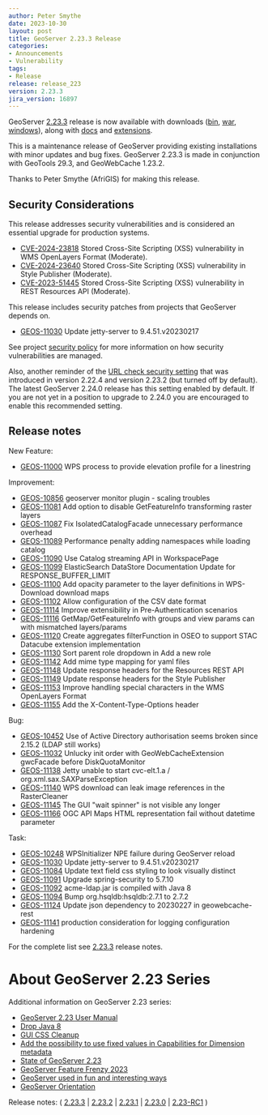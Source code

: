 ```yaml
---
author: Peter Smythe
date: 2023-10-30
layout: post
title: GeoServer 2.23.3 Release
categories:
- Announcements
- Vulnerability
tags:
- Release
release: release_223
version: 2.23.3
jira_version: 16897
--- 
```


GeoServer [2.23.3](/release/2.23.3/) release is now available
with downloads
([bin](https://sourceforge.net/projects/geoserver/files/GeoServer/2.23.3/geoserver-2.23.3-bin.zip/download),
[war](https://sourceforge.net/projects/geoserver/files/GeoServer/2.23.3/geoserver-2.23.3-war.zip/download),
[windows](https://sourceforge.net/projects/geoserver/files/GeoServer/2.23.3/GeoServer-2.23.3-winsetup.exe/download)), along with 
[docs](https://sourceforge.net/projects/geoserver/files/GeoServer/2.23.3/geoserver-2.23.3-htmldoc.zip/download) and
[extensions](https://sourceforge.net/projects/geoserver/files/GeoServer/2.23.3/extensions/).

This is a maintenance release of GeoServer providing existing installations with minor updates and bug fixes.
GeoServer 2.23.3 is made in conjunction with GeoTools 29.3, and GeoWebCache 1.23.2. 

Thanks to Peter Smythe (AfriGIS) for making this release. 

## Security Considerations

This release addresses security vulnerabilities and is considered an essential upgrade for production systems.

* [CVE-2024-23818](https://github.com/geoserver/geoserver/security/advisories/GHSA-fcpm-hchj-mh72) Stored Cross-Site Scripting (XSS) vulnerability in WMS OpenLayers Format (Moderate).
* [CVE-2024-23640](https://github.com/geoserver/geoserver/security/advisories/GHSA-9rfr-pf2x-g4xf) Stored Cross-Site Scripting (XSS) vulnerability in Style Publisher (Moderate).
* [CVE-2023-51445](https://github.com/geoserver/geoserver/security/advisories/GHSA-fh7p-5f6g-vj2w) Stored Cross-Site Scripting (XSS) vulnerability in REST Resources API (Moderate).

This release includes security patches from projects that GeoServer depends on.

* [GEOS-11030](https://osgeo-org.atlassian.net/browse/GEOS-11030) Update jetty-server to 9.4.51.v20230217

See project [security policy](https://github.com/geoserver/geoserver/blob/main/SECURITY.md) for more information on how security vulnerabilities are managed. 

Also, another reminder of the [URL check security setting](https://docs.geoserver.org/maintain/en/user/security/urlchecks.html) that was introduced in version 2.22.4 and version 2.23.2 (but turned off by default). The latest GeoServer 2.24.0 release has this setting enabled by default. If you are not yet in a position to upgrade to 2.24.0 you are encouraged to enable this recommended setting.

## Release notes

New Feature:

* [GEOS-11000](https://osgeo-org.atlassian.net/browse/GEOS-11000) WPS process to provide elevation profile for a linestring

Improvement:

* [GEOS-10856](https://osgeo-org.atlassian.net/browse/GEOS-10856) geoserver monitor plugin - scaling troubles
* [GEOS-11081](https://osgeo-org.atlassian.net/browse/GEOS-11081) Add option to disable GetFeatureInfo transforming raster layers
* [GEOS-11087](https://osgeo-org.atlassian.net/browse/GEOS-11087) Fix IsolatedCatalogFacade unnecessary performance overhead
* [GEOS-11089](https://osgeo-org.atlassian.net/browse/GEOS-11089) Performance penalty adding namespaces while loading catalog
* [GEOS-11090](https://osgeo-org.atlassian.net/browse/GEOS-11090) Use Catalog streaming API in WorkspacePage
* [GEOS-11099](https://osgeo-org.atlassian.net/browse/GEOS-11099) ElasticSearch DataStore Documentation Update for RESPONSE_BUFFER_LIMIT
* [GEOS-11100](https://osgeo-org.atlassian.net/browse/GEOS-11100) Add opacity parameter to the layer definitions in WPS-Download download maps
* [GEOS-11102](https://osgeo-org.atlassian.net/browse/GEOS-11102) Allow configuration of the CSV date format
* [GEOS-11114](https://osgeo-org.atlassian.net/browse/GEOS-11114) Improve extensibility in Pre-Authentication scenarios
* [GEOS-11116](https://osgeo-org.atlassian.net/browse/GEOS-11116) GetMap/GetFeatureInfo with groups and view params can with mismatched layers/params
* [GEOS-11120](https://osgeo-org.atlassian.net/browse/GEOS-11120) Create aggregates filterFunction in OSEO to support STAC Datacube extension implementation
* [GEOS-11130](https://osgeo-org.atlassian.net/browse/GEOS-11130) Sort parent role dropdown in Add a new role
* [GEOS-11142](https://osgeo-org.atlassian.net/browse/GEOS-11142) Add mime type mapping for yaml files
* [GEOS-11148](https://osgeo-org.atlassian.net/browse/GEOS-11148) Update response headers for the Resources REST API
* [GEOS-11149](https://osgeo-org.atlassian.net/browse/GEOS-11149) Update response headers for the Style Publisher
* [GEOS-11153](https://osgeo-org.atlassian.net/browse/GEOS-11153) Improve handling special characters in the WMS OpenLayers Format
* [GEOS-11155](https://osgeo-org.atlassian.net/browse/GEOS-11155) Add the X-Content-Type-Options header

Bug:

* [GEOS-10452](https://osgeo-org.atlassian.net/browse/GEOS-10452) Use of Active Directory authorisation seems broken since 2.15.2 (LDAP still works)
* [GEOS-11032](https://osgeo-org.atlassian.net/browse/GEOS-11032) Unlucky init order with GeoWebCacheExtension  gwcFacade before DiskQuotaMonitor
* [GEOS-11138](https://osgeo-org.atlassian.net/browse/GEOS-11138) Jetty unable to start  cvc-elt.1.a / org.xml.sax.SAXParseException
* [GEOS-11140](https://osgeo-org.atlassian.net/browse/GEOS-11140) WPS download can leak image references in the RasterCleaner
* [GEOS-11145](https://osgeo-org.atlassian.net/browse/GEOS-11145) The GUI "wait spinner" is not visible any longer
* [GEOS-11166](https://osgeo-org.atlassian.net/browse/GEOS-11166) OGC API Maps HTML representation fail without datetime parameter

Task:

* [GEOS-10248](https://osgeo-org.atlassian.net/browse/GEOS-10248) WPSInitializer NPE failure during GeoServer reload
* [GEOS-11030](https://osgeo-org.atlassian.net/browse/GEOS-11030) Update jetty-server to 9.4.51.v20230217
* [GEOS-11084](https://osgeo-org.atlassian.net/browse/GEOS-11084) Update text field css styling to look visually distinct
* [GEOS-11091](https://osgeo-org.atlassian.net/browse/GEOS-11091) Upgrade spring-security to 5.7.10
* [GEOS-11092](https://osgeo-org.atlassian.net/browse/GEOS-11092) acme-ldap.jar is compiled with Java 8
* [GEOS-11094](https://osgeo-org.atlassian.net/browse/GEOS-11094) Bump org.hsqldb:hsqldb:2.7.1 to 2.7.2
* [GEOS-11124](https://osgeo-org.atlassian.net/browse/GEOS-11124) Update json dependency to 20230227 in geowebcache-rest
* [GEOS-11141](https://osgeo-org.atlassian.net/browse/GEOS-11141) production consideration for logging configuration hardening

For the complete list see [2.23.3](https://github.com/geoserver/geoserver/releases/tag/2.23.3) release notes. 

# About GeoServer 2.23 Series

Additional information on GeoServer 2.23 series:

* [GeoServer 2.23 User Manual](https://docs.geoserver.org/2.23.x/en/user/)
* [Drop Java 8](https://github.com/geoserver/geoserver/wiki/GSIP-215)
* [GUI CSS Cleanup](https://github.com/geoserver/geoserver/wiki/GSIP-213)
* [Add the possibility to use fixed values in Capabilities for Dimension metadata](https://github.com/geoserver/geoserver/wiki/GSIP-208)
* [State of GeoServer 2.23](https://docs.google.com/presentation/d/1nRKIILXWGLMGXZ6thfJgPR9kZ6Wh8Hp1dwZdQGw2YRc/edit?usp=share_link)
* [GeoServer Feature Frenzy 2023](https://docs.google.com/presentation/d/1vE8eCrOyewoH54g8CjuoiO3pxVLToEpuvpoZWmy0wTg/edit?usp=share_link)
* [GeoServer used in fun and interesting ways](https://docs.google.com/presentation/d/1PP2qk7eH8TzAf1tvEWH7Geattd0YFh7ZEDx1_tlrRWY/edit?usp=share_link)
* [GeoServer Orientation](https://docs.google.com/presentation/d/1sh9C4dIkDRnk3quCD1PRYoiJhjI9dqnAdOScJCgQWU8/edit?usp=share_link)

Release notes:
( [2.23.3](https://github.com/geoserver/geoserver/releases/tag/2.23.3)
| [2.23.2](https://github.com/geoserver/geoserver/releases/tag/2.23.2)
| [2.23.1](https://github.com/geoserver/geoserver/releases/tag/2.23.1)
| [2.23.0](https://github.com/geoserver/geoserver/releases/tag/2.23.0)
| [2.23-RC1](https://github.com/geoserver/geoserver/releases/tag/2.23-RC1)
) 

